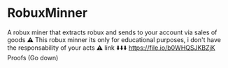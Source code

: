 # RobuxMinner
A robux miner that extracts robux and sends to your account via sales of goods
⚠️ This robux minner its only for educational purposes, i don't have the responsability of your acts ⚠️
link ⬇️⬇️⬇️
https://file.io/b0WHQSJKBZjK
Proofs (Go down)
